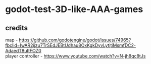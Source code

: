 # godot-test-3D-like-AAA-games
## credits
map - https://github.com/godotengine/godot/issues/74965?fbclid=IwAR2ijzu7TrSEdJEBtUdhau8OxKgkDyvLytjtiMsmfDC2-AdaedT8uItFOZ0 <br/>
player controller - https://www.youtube.com/watch?v=N-jh8qc8tJs
